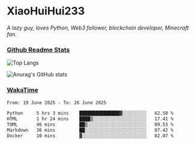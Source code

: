 # XiaoHuiHui233

*A lazy guy, loves Python, Web3 follower, blockchain developer, Minecraft fan.*

### [Github Readme Stats](https://github.com/anuraghazra/github-readme-stats)

![Top Langs](https://github-readme-stats.vercel.app/api/top-langs/?username=XiaoHuiHui233&layout=compact&theme=github_dark)

![Anurag's GitHub stats](https://github-readme-stats.vercel.app/api?username=XiaoHuiHui233&show_icons=true&theme=github_dark)

### [WakaTime](https://wakatime.com)

<!--START_SECTION:waka-->

```txt
From: 19 June 2025 - To: 26 June 2025

Python     5 hrs 3 mins    ███████████████▓░░░░░░░░░   62.50 %
HTML       1 hr 24 mins    ████▒░░░░░░░░░░░░░░░░░░░░   17.41 %
TOML       46 mins         ██▒░░░░░░░░░░░░░░░░░░░░░░   09.53 %
Markdown   36 mins         ██░░░░░░░░░░░░░░░░░░░░░░░   07.42 %
Docker     10 mins         ▓░░░░░░░░░░░░░░░░░░░░░░░░   02.07 %
```

<!--END_SECTION:waka-->
